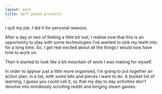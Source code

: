 ```yaml
---
layout: post
title: Self paced projects
---
```


I quit my job. I did it for personal reasons.

After a day or two of feeling a little bit lost, I realise now that this is an opportunity to play with some technologies I've wanted to sink my teeth into for a long time. So, I got real excited about all the things I would now have time to work on.

Then it started to look like a bit mountain of work I was making for myself.

In order to appear just a _little_ more organised, I'm going to put together an action plan, in a list, with some bits and pieces I want to do. A bucket list of learning, I guess you could call it, so that my day to day activities don't devolve into mindlessly scrolling reddit and binging steam games.